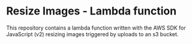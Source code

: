 # Resize Images - Lambda function
This repository contains a lambda function written with the AWS SDK for JavaScript (v2) resizing images triggered by uploads to an s3 bucket. 